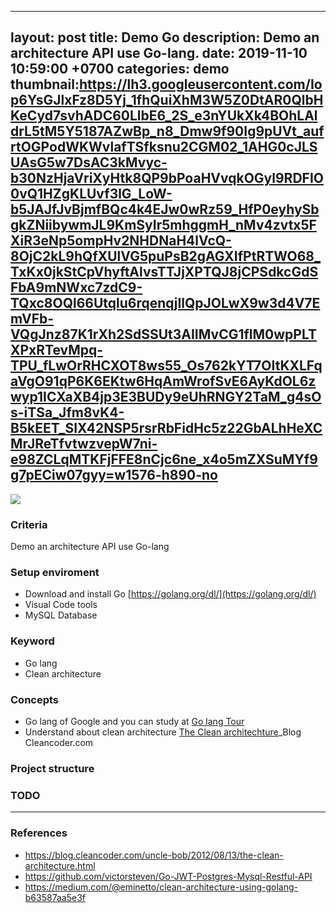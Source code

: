 

---
layout: post
title: Demo Go
description: Demo an architecture API use Go-lang.
date: 2019-11-10 10:59:00 +0700
categories: demo
thumbnail:https://lh3.googleusercontent.com/Iop6YsGJlxFz8D5Yj_1fhQuiXhM3W5Z0DtAR0QlbHKeCyd7svhADC60LlbE6_2S_e3nYUkXk4BOhLAldrL5tM5Y5187AZwBp_n8_Dmw9f90Ig9pUVt_aufrtOGPodWKWvlafTSfksnu2CGM02_1AHG0cJLSUAsG5w7DsAC3kMvyc-b30NzHjaVriXyHtk8QP9bPoaHVvqkOGyl9RDFIO0vQ1HZgKLUvf3lG_LoW-b5JAJfJvBjmfBQc4k4EJw0wRz59_HfP0eyhySbgkZNiibywmJL9KmSyIr5mhggmH_nMv4zvtx5FXiR3eNp5ompHv2NHDNaH4lVcQ-8OjC2kL9hQfXUlVG5puPsB2gAGXIfPtRTWO68_TxKx0jkStCpVhyftAlvsTTJjXPTQJ8jCPSdkcGdSFbA9mNWxc7zdC9-TQxc8OQl66Utqlu6rqenqjIlQpJOLwX9w3d4V7EmVFb-VQgJnz87K1rXh2SdSSUt3AIIMvCG1flM0wpPLTXPxRTevMpq-TPU_fLwOrRHCXOT8ws55_Os762kYT7OItKXLFqaVgO91qP6K6EKtw6HqAmWrofSvE6AyKdOL6zwyp1ICXaXB4jp3E3BUDy9eUhRNGY2TaM_g4sOs-iTSa_Jfm8vK4-B5kEET_SIX42NSP5rsrRbFidHc5z22GbALhHeXCMrJReTfvtwzvepW7ni-e98ZCLqMTKFjFFE8nCjc6ne_x4o5mZXSuMYf9g7pECiw07gyy=w1576-h890-no
---

![](https://lh3.googleusercontent.com/Iop6YsGJlxFz8D5Yj_1fhQuiXhM3W5Z0DtAR0QlbHKeCyd7svhADC60LlbE6_2S_e3nYUkXk4BOhLAldrL5tM5Y5187AZwBp_n8_Dmw9f90Ig9pUVt_aufrtOGPodWKWvlafTSfksnu2CGM02_1AHG0cJLSUAsG5w7DsAC3kMvyc-b30NzHjaVriXyHtk8QP9bPoaHVvqkOGyl9RDFIO0vQ1HZgKLUvf3lG_LoW-b5JAJfJvBjmfBQc4k4EJw0wRz59_HfP0eyhySbgkZNiibywmJL9KmSyIr5mhggmH_nMv4zvtx5FXiR3eNp5ompHv2NHDNaH4lVcQ-8OjC2kL9hQfXUlVG5puPsB2gAGXIfPtRTWO68_TxKx0jkStCpVhyftAlvsTTJjXPTQJ8jCPSdkcGdSFbA9mNWxc7zdC9-TQxc8OQl66Utqlu6rqenqjIlQpJOLwX9w3d4V7EmVFb-VQgJnz87K1rXh2SdSSUt3AIIMvCG1flM0wpPLTXPxRTevMpq-TPU_fLwOrRHCXOT8ws55_Os762kYT7OItKXLFqaVgO91qP6K6EKtw6HqAmWrofSvE6AyKdOL6zwyp1ICXaXB4jp3E3BUDy9eUhRNGY2TaM_g4sOs-iTSa_Jfm8vK4-B5kEET_SIX42NSP5rsrRbFidHc5z22GbALhHeXCMrJReTfvtwzvepW7ni-e98ZCLqMTKFjFFE8nCjc6ne_x4o5mZXSuMYf9g7pECiw07gyy=w1576-h890-no)

### Criteria
Demo an architecture API use Go-lang

### Setup enviroment
- Download and install Go [https://golang.org/dl/](https://golang.org/dl/)
- Visual Code tools
- MySQL Database

### Keyword
- Go lang
- Clean architecture

### Concepts
- Go lang of Google and you can study at
[Go lang Tour]()
- Understand about clean architecture
[The Clean architechture](https://blog.cleancoder.com/uncle-bob/2012/08/13/the-clean-architecture.html)_Blog Cleancoder.com
[](https://photos.app.goo.gl/ivyWtkU19JiVqiZ3A)

### Project structure

### TODO

---
### References
- https://blog.cleancoder.com/uncle-bob/2012/08/13/the-clean-architecture.html
- https://github.com/victorsteven/Go-JWT-Postgres-Mysql-Restful-API
- https://medium.com/@eminetto/clean-architecture-using-golang-b63587aa5e3f
